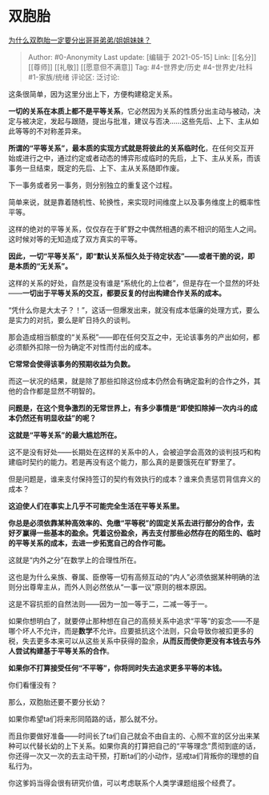 # 双胞胎
[为什么双胞胎一定要分出哥哥弟弟/姐姐妹妹？](https://www.zhihu.com/question/40577784/answer/1842402661)

> Author: #0-Anonymity
> Last update: [编辑于 2021-05-15]
> Link: [[名分]] [[尊师]] [[礼敬]] [[愿意但不满意]]
> Tag: #4-世界史/历史 #4-世界史/社科 #1-家族/统绪
> 评论区:
> 泛讨论:

这条很简单，因为这里分出上下，方便构建稳定关系。

**一切的关系在本质上都不是平等关系**，它必然因为关系的性质分出主动与被动，决定与被决定，发起与跟随，提出与批准，建议与否决……这些先后、上下、主从如此等等的不对称差异来。

**所谓的“平等关系”，最本质的实现方式就是将彼此的关系临时化**，在任何交互开始或进行之中，通过约定或者动态的博弈形成临时的先后，上下、主从关系，而该事务一旦结束，既定的先后、上下、主从关系随即作废。

下一事务或者另一事务，则分别独立的重复这个过程。

简单来说，就是靠着随机性、轮换性，来实现时间维度上以及事务维度上的概率性平等。

这样的绝对的平等关系，仅仅存在于旷野之中偶然相遇的素不相识的陌生人之间。这时候对等的无知造成了双方真实的平等。

**因此，一切“平等关系”，即“默认关系恒久处于待定状态”——或者干脆的说，即是本质的“无关系”。**

这样的关系的好处，自然是没有谁是“系统化的上位者”，但是存在一个显然的坏处——**一切出于平等关系的交互，都要反复的付出构建合作关系的成本。**

“凭什么你是大太子？！”，这话一但爆发出来，就没有成本低廉的处理方式，要么是实力的对抗，要么是旷日持久的谈判。

那会造成相当额度的“关系税”——即在任何交互之中，无论该事务的产出如何，都必须额外扣除一份为确定不对性而付出的成本。

**它常常会使得该事务的预期收益为负数。**

而这一状况的结果，就是除了那些扣除这份成本仍然会有确定盈利的合作之外，其他的合作都是显然不明智的。

**问题是，在这个竞争激烈的无常世界上，有多少事情是“即使扣除掉一次内斗的成本仍然还有明显收益”的呢？**

**这就是“平等关系”的最大尴尬所在。**

这不是没有好处——长期处在这样的关系中的人，会被迫学会高效的谈判技巧和构建临时契约的能力。若是再没有这个能力，那么真的是要饿死在旷野里了。

但是问题是，谁来支付保持签订的契约有效执行的成本？谁来负责惩罚背信弃义的成本？

**这迫使人们在事实上几乎不可能完全生活在平等关系里。**

**你总是必须依靠某种高效率的、免缴“平等税”的固定关系去进行部分的合作，去好歹赢得一些基本的盈余。凭着这份盈余，再去支付那些必然存在的陌生的、临时的平等关系的成本，去进一步拓宽自己的合作可能。**

这就是“内外之分”在数学上的合理性所在。

这也是为什么亲族、眷属、臣僚等一切有高频互动的“内人”必须依据某种明确的法则分出尊卑主从，而外人则必然依从“一事一议”原则的根本原因。

这是不容抗拒的自然法则——因为一加一等于二，二减一等于一。

如果你想明白了，就要停止那种想在自己的高频关系中追求“平等”的妄念——不是哪个坏人不允许，而是**数学**不允许。应要抵抗这个法则，只会导致你被扣更多的税，失去更多本来可以从这些关系中获得的盈余，**从而反而使你更没有本钱去与外人尝试构建基于平等关系的合作**。

**如果你不打算接受任何“不平等”，你将同时失去追求更多平等的本钱。**

你们看懂没有？

那么，双胞胎还要不要分长幼？

如果你希望ta们将来形同陌路的话，那么就不分。

而且你要做好准备——时间长了ta们自己就会不由自主的、心照不宣的区分出来某种可以代替长幼的上下关系。如果你真的打算把自己的“平等理念”贯彻到底的话，你还得一次又一次的去主动干预，打断ta们的小动作，惩戒ta们背叛你的理想的自私行为。

你这爹妈当得会很有研究价值，可以考虑联系个人类学课题组报个经费了。
